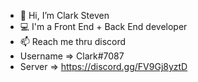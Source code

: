 - 👋 Hi, I’m Clark Steven
- 💻 I'm a Front End + Back End developer
- 📫 Reach me thru discord
- Username => Clark#7087 
- Server => https://discord.gg/FV9Gj8yztD

<!---
Discr0ph/Discr0ph is a ✨ special ✨ repository because its `README.md` (this file) appears on your GitHub profile.
You can click the Preview link to take a look at your changes.
--->
